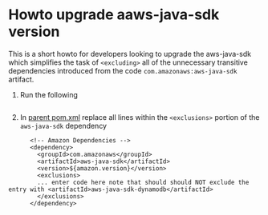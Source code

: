 # Howto upgrade aaws-java-sdk version
This is a short howto for developers looking to upgrade the aws-java-sdk which simplifies the task of `<excluding>` all of the unnecessary transitive dependencies introduced from the code `com.amazonaws:aws-java-sdk` artifact.

1. Run the following 
```mvn dependency:tree -Dincludes=com.amazonaws:aws-java-sdk* | sed '/\[INFO\]    \+\-/,/\[INFO\] \-/!d;/\[INFO\] \-/d' | sed 's/^.*aws-/aws-/;s/:jar.*//' | sed $'s/^\(.*\)$/          <exclusion>\\\n            <groupId>com.amazonaws<\/groupId>\\\n            <artifactId>&<\/artifactId>\\\n          <\/exclusion>/'
```
2. In [parent pom.xml](https://github.com/apache/gora/blob/master/pom.xml) replace all lines within the `<exclusions>` portion of the `aws-java-sdk` dependency
```
      <!-- Amazon Dependencies -->
      <dependency>
        <groupId>com.amazonaws</groupId>
        <artifactId>aws-java-sdk</artifactId>
        <version>${amazon.version}</version>
        <exclusions>
        ... enter code here note that should should NOT exclude the entry with <artifactId>aws-java-sdk-dynamodb</artifactId>
        </exclusions>
      </dependency>
```